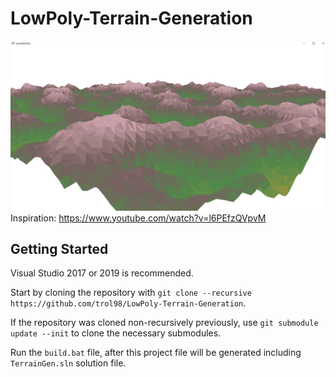 # LowPoly-Terrain-Generation
![LowPoly-Terrain-Generation](/TerrainGen2.png?raw=true)
Inspiration: https://www.youtube.com/watch?v=l6PEfzQVpvM

## Getting Started
Visual Studio 2017 or 2019 is recommended.

Start by cloning the repository with `git clone --recursive https://github.com/trol98/LowPoly-Terrain-Generation`.

If the repository was cloned non-recursively previously, use `git submodule update --init` to clone the necessary submodules.

Run the `build.bat` file, after this project file will be generated including `TerrainGen.sln` solution file.
